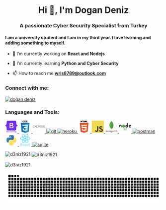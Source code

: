 <h1 align="center">Hi 👋, I'm Dogan Deniz</h1>
<h3 align="center">A passionate Cyber Security Specialist from Turkey</h3>
<p align="center"><h4>I am a university student and I am in my third year. I love learning and adding something to myself.</h4></p>

- 🔭 I’m currently working on **React and Nodejs**

- 🌱 I’m currently learning **Python and Cyber Security**

- 📫 How to reach me **wris8789@outlook.com**

<h3 align="left">Connect with me:</h3>
<p align="left">
<a href="https://linkedin.com/in/doğan deni̇z" target="blank"><img align="center" src="https://raw.githubusercontent.com/rahuldkjain/github-profile-readme-generator/master/src/images/icons/Social/linked-in-alt.svg" alt="doğan deni̇z" height="30" width="40" /></a>
</p>

<h3 align="left">Languages and Tools:</h3>
<p align="left"> <a href="https://getbootstrap.com" target="_blank" rel="noreferrer"> <img src="https://raw.githubusercontent.com/devicons/devicon/master/icons/bootstrap/bootstrap-plain-wordmark.svg" alt="bootstrap" width="40" height="40"/> </a> <a href="https://www.w3schools.com/css/" target="_blank" rel="noreferrer"> <img src="https://raw.githubusercontent.com/devicons/devicon/master/icons/css3/css3-original-wordmark.svg" alt="css3" width="40" height="40"/> </a> <a href="https://expressjs.com" target="_blank" rel="noreferrer"> <img src="https://raw.githubusercontent.com/devicons/devicon/master/icons/express/express-original-wordmark.svg" alt="express" width="40" height="40"/> </a> <a href="https://git-scm.com/" target="_blank" rel="noreferrer"> <img src="https://www.vectorlogo.zone/logos/git-scm/git-scm-icon.svg" alt="git" width="40" height="40"/> </a> <a href="https://heroku.com" target="_blank" rel="noreferrer"> <img src="https://www.vectorlogo.zone/logos/heroku/heroku-icon.svg" alt="heroku" width="40" height="40"/> </a> <a href="https://www.w3.org/html/" target="_blank" rel="noreferrer"> <img src="https://raw.githubusercontent.com/devicons/devicon/master/icons/html5/html5-original-wordmark.svg" alt="html5" width="40" height="40"/> </a> <a href="https://developer.mozilla.org/en-US/docs/Web/JavaScript" target="_blank" rel="noreferrer"> <img src="https://raw.githubusercontent.com/devicons/devicon/master/icons/javascript/javascript-original.svg" alt="javascript" width="40" height="40"/> </a> <a href="https://www.mongodb.com/" target="_blank" rel="noreferrer"> <img src="https://raw.githubusercontent.com/devicons/devicon/master/icons/mongodb/mongodb-original-wordmark.svg" alt="mongodb" width="40" height="40"/> </a> <a href="https://nodejs.org" target="_blank" rel="noreferrer"> <img src="https://raw.githubusercontent.com/devicons/devicon/master/icons/nodejs/nodejs-original-wordmark.svg" alt="nodejs" width="40" height="40"/> </a> <a href="https://postman.com" target="_blank" rel="noreferrer"> <img src="https://www.vectorlogo.zone/logos/getpostman/getpostman-icon.svg" alt="postman" width="40" height="40"/> </a> <a href="https://www.python.org" target="_blank" rel="noreferrer"> <img src="https://raw.githubusercontent.com/devicons/devicon/master/icons/python/python-original.svg" alt="python" width="40" height="40"/> </a> <a href="https://reactjs.org/" target="_blank" rel="noreferrer"> <img src="https://raw.githubusercontent.com/devicons/devicon/master/icons/react/react-original-wordmark.svg" alt="react" width="40" height="40"/> </a> <a href="https://www.sqlite.org/" target="_blank" rel="noreferrer"> <img src="https://www.vectorlogo.zone/logos/sqlite/sqlite-icon.svg" alt="sqlite" width="40" height="40"/> </a> </p>

<p><img align="left" src="https://github-readme-stats.vercel.app/api/top-langs?username=d3niz1921&show_icons=true&locale=en&layout=compact" alt="d3niz1921" /></p>

<p>&nbsp;<img align="center" src="https://github-readme-stats.vercel.app/api?username=d3niz1921&show_icons=true&locale=en" alt="d3niz1921" /></p>

<p><img align="center" src="https://github-readme-streak-stats.herokuapp.com/?user=d3niz1921&" alt="d3niz1921" /></p>


<picture>
  <source media="(prefers-color-scheme: dark)" srcset="https://raw.githubusercontent.com/D3niz1921/D3niz1921/output/github-contribution-grid-snake-dark.svg">
  <source media="(prefers-color-scheme: light)" srcset="https://raw.githubusercontent.com/D3niz1921/D3niz1921/output/github-contribution-grid-snake.svg">
  <img alt="github contribution grid snake animation" src="https://raw.githubusercontent.com/D3niz1921/D3niz1921/output/github-contribution-grid-snake.svg">
</picture>
